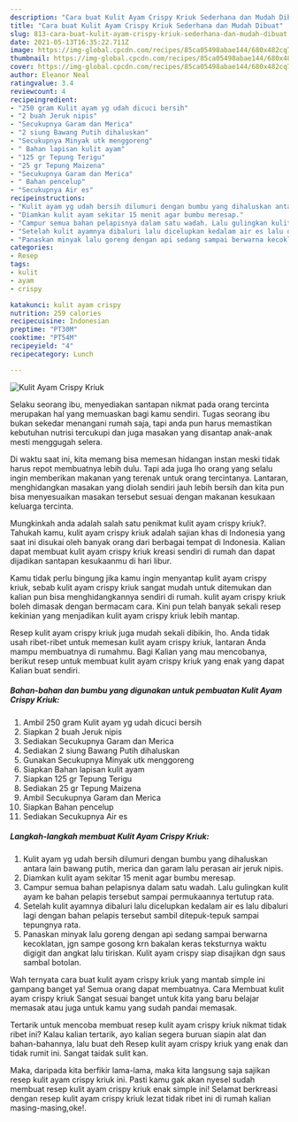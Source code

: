 ```yaml
---
description: "Cara buat Kulit Ayam Crispy Kriuk Sederhana dan Mudah Dibuat"
title: "Cara buat Kulit Ayam Crispy Kriuk Sederhana dan Mudah Dibuat"
slug: 813-cara-buat-kulit-ayam-crispy-kriuk-sederhana-dan-mudah-dibuat
date: 2021-05-13T16:35:22.711Z
image: https://img-global.cpcdn.com/recipes/85ca05498abae144/680x482cq70/kulit-ayam-crispy-kriuk-foto-resep-utama.jpg
thumbnail: https://img-global.cpcdn.com/recipes/85ca05498abae144/680x482cq70/kulit-ayam-crispy-kriuk-foto-resep-utama.jpg
cover: https://img-global.cpcdn.com/recipes/85ca05498abae144/680x482cq70/kulit-ayam-crispy-kriuk-foto-resep-utama.jpg
author: Eleanor Neal
ratingvalue: 3.4
reviewcount: 4
recipeingredient:
- "250 gram Kulit ayam yg udah dicuci bersih"
- "2 buah Jeruk nipis"
- "Secukupnya Garam dan Merica"
- "2 siung Bawang Putih dihaluskan"
- "Secukupnya Minyak utk menggoreng"
- " Bahan lapisan kulit ayam"
- "125 gr Tepung Terigu"
- "25 gr Tepung Maizena"
- "Secukupnya Garam dan Merica"
- " Bahan pencelup"
- "Secukupnya Air es"
recipeinstructions:
- "Kulit ayam yg udah bersih dilumuri dengan bumbu yang dihaluskan antara lain bawang putih, merica dan garam lalu perasan air jeruk nipis."
- "Diamkan kulit ayam sekitar 15 menit agar bumbu meresap."
- "Campur semua bahan pelapisnya dalam satu wadah. Lalu gulingkan kulit ayam ke bahan pelapis tersebut sampai permukaannya tertutup rata."
- "Setelah kulit ayamnya dibaluri lalu dicelupkan kedalam air es lalu dibaluri lagi dengan bahan pelapis tersebut sambil ditepuk-tepuk sampai tepungnya rata."
- "Panaskan minyak lalu goreng dengan api sedang sampai berwarna kecoklatan, jgn sampe gosong krn bakalan keras teksturnya waktu digigit dan angkat lalu tiriskan. Kulit ayam crispy siap disajikan dgn saus sambal botolan."
categories:
- Resep
tags:
- kulit
- ayam
- crispy

katakunci: kulit ayam crispy 
nutrition: 259 calories
recipecuisine: Indonesian
preptime: "PT30M"
cooktime: "PT54M"
recipeyield: "4"
recipecategory: Lunch

---
```



![Kulit Ayam Crispy Kriuk](https://img-global.cpcdn.com/recipes/85ca05498abae144/680x482cq70/kulit-ayam-crispy-kriuk-foto-resep-utama.jpg)

Selaku seorang ibu, menyediakan santapan nikmat pada orang tercinta merupakan hal yang memuaskan bagi kamu sendiri. Tugas seorang ibu bukan sekedar menangani rumah saja, tapi anda pun harus memastikan kebutuhan nutrisi tercukupi dan juga masakan yang disantap anak-anak mesti menggugah selera.

Di waktu  saat ini, kita memang bisa memesan hidangan instan meski tidak harus repot membuatnya lebih dulu. Tapi ada juga lho orang yang selalu ingin memberikan makanan yang terenak untuk orang tercintanya. Lantaran, menghidangkan masakan yang diolah sendiri jauh lebih bersih dan kita pun bisa menyesuaikan masakan tersebut sesuai dengan makanan kesukaan keluarga tercinta. 



Mungkinkah anda adalah salah satu penikmat kulit ayam crispy kriuk?. Tahukah kamu, kulit ayam crispy kriuk adalah sajian khas di Indonesia yang saat ini disukai oleh banyak orang dari berbagai tempat di Indonesia. Kalian dapat membuat kulit ayam crispy kriuk kreasi sendiri di rumah dan dapat dijadikan santapan kesukaanmu di hari libur.

Kamu tidak perlu bingung jika kamu ingin menyantap kulit ayam crispy kriuk, sebab kulit ayam crispy kriuk sangat mudah untuk ditemukan dan kalian pun bisa menghidangkannya sendiri di rumah. kulit ayam crispy kriuk boleh dimasak dengan bermacam cara. Kini pun telah banyak sekali resep kekinian yang menjadikan kulit ayam crispy kriuk lebih mantap.

Resep kulit ayam crispy kriuk juga mudah sekali dibikin, lho. Anda tidak usah ribet-ribet untuk memesan kulit ayam crispy kriuk, lantaran Anda mampu membuatnya di rumahmu. Bagi Kalian yang mau mencobanya, berikut resep untuk membuat kulit ayam crispy kriuk yang enak yang dapat Kalian buat sendiri.

<!--inarticleads1-->

##### Bahan-bahan dan bumbu yang digunakan untuk pembuatan Kulit Ayam Crispy Kriuk:

1. Ambil 250 gram Kulit ayam yg udah dicuci bersih
1. Siapkan 2 buah Jeruk nipis
1. Sediakan Secukupnya Garam dan Merica
1. Sediakan 2 siung Bawang Putih dihaluskan
1. Gunakan Secukupnya Minyak utk menggoreng
1. Siapkan  Bahan lapisan kulit ayam
1. Siapkan 125 gr Tepung Terigu
1. Sediakan 25 gr Tepung Maizena
1. Ambil Secukupnya Garam dan Merica
1. Siapkan  Bahan pencelup
1. Sediakan Secukupnya Air es




<!--inarticleads2-->

##### Langkah-langkah membuat Kulit Ayam Crispy Kriuk:

1. Kulit ayam yg udah bersih dilumuri dengan bumbu yang dihaluskan antara lain bawang putih, merica dan garam lalu perasan air jeruk nipis.
1. Diamkan kulit ayam sekitar 15 menit agar bumbu meresap.
1. Campur semua bahan pelapisnya dalam satu wadah. Lalu gulingkan kulit ayam ke bahan pelapis tersebut sampai permukaannya tertutup rata.
1. Setelah kulit ayamnya dibaluri lalu dicelupkan kedalam air es lalu dibaluri lagi dengan bahan pelapis tersebut sambil ditepuk-tepuk sampai tepungnya rata.
1. Panaskan minyak lalu goreng dengan api sedang sampai berwarna kecoklatan, jgn sampe gosong krn bakalan keras teksturnya waktu digigit dan angkat lalu tiriskan. Kulit ayam crispy siap disajikan dgn saus sambal botolan.




Wah ternyata cara buat kulit ayam crispy kriuk yang mantab simple ini gampang banget ya! Semua orang dapat membuatnya. Cara Membuat kulit ayam crispy kriuk Sangat sesuai banget untuk kita yang baru belajar memasak atau juga untuk kamu yang sudah pandai memasak.

Tertarik untuk mencoba membuat resep kulit ayam crispy kriuk nikmat tidak ribet ini? Kalau kalian tertarik, ayo kalian segera buruan siapin alat dan bahan-bahannya, lalu buat deh Resep kulit ayam crispy kriuk yang enak dan tidak rumit ini. Sangat taidak sulit kan. 

Maka, daripada kita berfikir lama-lama, maka kita langsung saja sajikan resep kulit ayam crispy kriuk ini. Pasti kamu gak akan nyesel sudah membuat resep kulit ayam crispy kriuk enak simple ini! Selamat berkreasi dengan resep kulit ayam crispy kriuk lezat tidak ribet ini di rumah kalian masing-masing,oke!.

